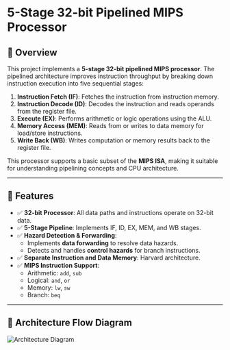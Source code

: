 # 5-Stage 32-bit Pipelined MIPS Processor

## 📘 Overview
This project implements a **5-stage 32-bit pipelined MIPS processor**. The pipelined architecture improves instruction throughput by breaking down instruction execution into five sequential stages:

1. **Instruction Fetch (IF)**: Fetches the instruction from instruction memory.
2. **Instruction Decode (ID)**: Decodes the instruction and reads operands from the register file.
3. **Execute (EX)**: Performs arithmetic or logic operations using the ALU.
4. **Memory Access (MEM)**: Reads from or writes to data memory for load/store instructions.
5. **Write Back (WB)**: Writes computation or memory results back to the register file.

This processor supports a basic subset of the **MIPS ISA**, making it suitable for understanding pipelining concepts and CPU architecture.

---

## 🚀 Features

- ✅ **32-bit Processor**: All data paths and instructions operate on 32-bit data.
- ✅ **5-Stage Pipeline**: Implements IF, ID, EX, MEM, and WB stages.
- ✅ **Hazard Detection & Forwarding**:
  - Implements **data forwarding** to resolve data hazards.
  - Detects and handles **control hazards** for branch instructions.
- ✅ **Separate Instruction and Data Memory**: Harvard architecture.
- ✅ **MIPS Instruction Support**:
  - Arithmetic: `add`, `sub`
  - Logical: `and`, `or`
  - Memory: `lw`, `sw`
  - Branch: `beq`

---

## 📍 Architecture Flow Diagram

![Architecture Diagram](https://github.com/RohanRudra/RISC-V-Pipelined/blob/master/Flow%20Diagram.png)





